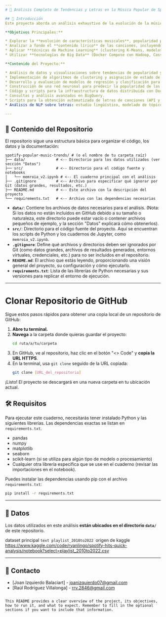 ```yaml
---
# 🎵 Análisis Completo de Tendencias y Letras en la Música Popular de Spotify (2000-2022)

## 📌 Introducción
Este proyecto aborda un análisis exhaustivo de la evolución de la música popular desde el año 2000 hasta 2022, utilizando datos de Spotify y letras de canciones recopiladas.

**Objetivos Principales:**

* Explorar la **evolución de características musicales**, popularidad por géneros y atributos de audio.
* Analizar a fondo el **contenido lírico** de las canciones, incluyendo lenguaje, tópicos, frecuencia de palabras y su relación con el contexto social.
* Aplicar **técnicas de Machine Learning** (clustering K-Means, modelos predictivos, redes neuronales) para agrupar canciones, predecir popularidad y extraer insights.
* Utilizar **tecnologías de Big Data** (Docker Compose con Hadoop, Cassandra, NiFi y BigQuery) para gestionar y analizar grandes volúmenes de datos eficientemente.

**Contenido del Proyecto:**

* Análisis de datos y visualizaciones sobre tendencias de popularidad y audio.
* Implementación de algoritmos de clustering y asignación de estado de ánimo.
* Desarrollo y evaluación de modelos de regresión y clasificación para predicción.
* Construcción de una red neuronal para predecir la popularidad de las pistas.
* Código y scripts para la infraestructura de datos distribuida con Docker Compose.
* Consultas y análisis avanzados en BigQuery.
* Scripts para la obtención automatizada de letras de canciones (API y Web Scraping).
* Análisis de NLP sobre letras: estudio lingüístico, modelado de tópicos (LDA), frecuencia, similitud y tendencias contextuales.

---
```

## 🚀 Contenido del Repositorio

El repositorio sigue una estructura básica para organizar el código, los datos y la documentación:

```text
spotify-popular-music-trends/ # (o el nombre de tu carpeta raíz)
├── data/              # <-- Directorio para los datos utilizados (ver sección "Datos")
├── src/               # <-- Directorio para el código fuente y notebooks
│   └── memroia_v2.ipynb # <-- El cuaderno principal con el análisis
├── .gitignore         # <-- Archivo para especificar qué ignorar por Git (datos grandes, resultados, etc.)
├── README.md          # <-- Este archivo con la descripción del proyecto
└── requirements.txt   # <-- Archivo con las dependencias necesarias
```


* **`data/`**: Contiene los archivos de datos necesarios para el análisis. (Nota: Si los datos no están incluidos en GitHub debido a su tamaño o naturaleza, este directorio puede estar vacío o contener archivos pequeños de ejemplo, y la sección "Datos" explicará cómo obtenerlos).
* **`src/`**: Directorio para el código fuente del proyecto. Aquí se encuentran los scripts de Python y los cuadernos de Jupyter, como `memroia_v2.ipynb`.
* **`.gitignore`**: Define qué archivos y directorios deben ser ignorados por Git (como datos grandes, archivos de resultados generados, entornos virtuales, credenciales, etc.) para no ser incluidos en el repositorio.
* **`README.md`**: El archivo que estás leyendo, proporcionando una visión general del proyecto, su configuración y cómo ejecutarlo.
* **`requirements.txt`**: Lista de las librerías de Python necesarias y sus versiones para replicar el entorno de ejecución.

---

# Clonar Repositorio de GitHub

Sigue estos pasos rápidos para obtener una copia local de un repositorio de GitHub:

1.  **Abre tu terminal.**
2.  **Navega** a la carpeta donde quieras guardar el proyecto:
    ```bash
    cd ruta/a/tu/carpeta
    ```
3.  En GitHub, ve al repositorio, haz clic en el botón "<> Code" y **copia la URL HTTPS**.
4.  En la terminal, usa `git clone` seguido de la URL copiada:
    ```bash
    git clone [URL_del_repositorio]
    ```

¡Listo! El proyecto se descargará en una nueva carpeta en tu ubicación actual.

## 🛠️ Requisitos

Para ejecutar este cuaderno, necesitarás tener instalado Python y las siguientes librerías. Las dependencias exactas se listan en `requirements.txt`.

- pandas
- numpy
- matplotlib
- seaborn
- scikit-learn (si se utiliza para algún tipo de modelo o procesamiento)
- Cualquier otra librería específica que se use en el cuaderno (revisar las importaciones en el notebook).

Puedes instalar las dependencias usando pip con el archivo `requirements.txt`:

```bash
pip install -r requirements.txt
```
-----

## 📂 Datos

Los datos utilizados en este análisis **están ubicados en el directorio `data/`** de este repositorio.

dataset principal ```text playlist_2010to2022 ```origen de kaggle https://www.kaggle.com/code/ryanlingo/spotify-hits-quick-analysis/notebook?select=playlist_2010to2022.csv 

-----

## 📧 Contacto

* [Joan Izquierdo Balaciart] - <joanizquierdo07@gmail.com>
* [Raúl Rodríguez Villalonga] - <rrv.2846@gmail.com>

```

This README provides a clear overview of the project, its objectives, how to run it, and what to expect. Remember to fill in the optional sections if you want to include that information.
```
